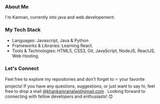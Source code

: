 ### About Me

I'm Kamran, currently into java and web developement. 

### My Tech Stack

- Languages: Javascript, Java & Python
- Frameworks & Libraries: Learning React.
- Tools & Technologies: HTML5, CSS3, Git, JavaScript, NodeJS, ReactJS, Web Hosting.

### Let's Connect

Feel free to explore my repositories and don't forget to ⭐️ your favorite projects! If you have any questions, suggestions, or just want to say hi, feel free to drop a mail @khankamranalwi@gmail.com . Looking forward to connecting with fellow developers and enthusiasts! 😊
